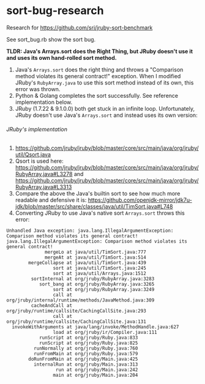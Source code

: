 # sort-bug-research
Research for https://github.com/sri/jruby-sort-benchmark

See sort_bug.rb show the sort bug.

**TLDR: Java's Arrays.sort does the Right Thing, but JRuby doesn't use it and uses its own hand-rolled sort method.**

1. Java's `Arrays.sort` does the right thing and throws a "Comparison method violates its general contract!" exception. When I modified JRuby's `RubyArray.java` to use this sort method instead of its own, this error was thrown.
2. Python & Golang completes the sort successfully. See reference implementation below.
3. JRuby (1.7.22 & 9.1.0.0) both get stuck in an infinite loop. Unfortunately, JRuby doesn't use Java's `Arrays.sort` and instead uses its own version:

###### JRuby's implementation

1. https://github.com/jruby/jruby/blob/master/core/src/main/java/org/jruby/util/Qsort.java
2. Qsort is used here: https://github.com/jruby/jruby/blob/master/core/src/main/java/org/jruby/RubyArray.java#L3278 and https://github.com/jruby/jruby/blob/master/core/src/main/java/org/jruby/RubyArray.java#L3313
3. Compare the above the Java's builtin sort to see how much more readable and defensive it is: https://github.com/openjdk-mirror/jdk7u-jdk/blob/master/src/share/classes/java/util/TimSort.java#L748
4. Converting JRuby to use Java's native sort `Arrays.sort` throws this error:

```
Unhandled Java exception: java.lang.IllegalArgumentException: Comparison method violates its general contract!
java.lang.IllegalArgumentException: Comparison method violates its general contract!
              mergeLo at java/util/TimSort.java:777
              mergeAt at java/util/TimSort.java:514
        mergeCollapse at java/util/TimSort.java:439
                 sort at java/util/TimSort.java:245
                 sort at java/util/Arrays.java:1512
         sortInternal at org/jruby/RubyArray.java:3283
            sort_bang at org/jruby/RubyArray.java:3265
                 sort at org/jruby/RubyArray.java:3249
                 call at org/jruby/internal/runtime/methods/JavaMethod.java:309
         cacheAndCall at org/jruby/runtime/callsite/CachingCallSite.java:293
                 call at org/jruby/runtime/callsite/CachingCallSite.java:131
  invokeWithArguments at java/lang/invoke/MethodHandle.java:627
                 load at org/jruby/ir/Compiler.java:111
            runScript at org/jruby/Ruby.java:833
            runScript at org/jruby/Ruby.java:825
          runNormally at org/jruby/Ruby.java:760
          runFromMain at org/jruby/Ruby.java:579
        doRunFromMain at org/jruby/Main.java:425
          internalRun at org/jruby/Main.java:313
                  run at org/jruby/Main.java:242
                 main at org/jruby/Main.java:204
